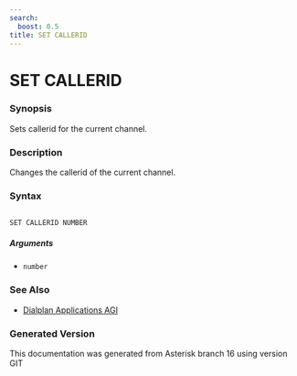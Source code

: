```yaml
---
search:
  boost: 0.5
title: SET CALLERID
---
```


# SET CALLERID

### Synopsis

Sets callerid for the current channel.

### Description

Changes the callerid of the current channel.<br>


### Syntax


```

SET CALLERID NUMBER 
```
##### Arguments


* `number`

### See Also

* [Dialplan Applications AGI](/Asterisk_16_Documentation/API_Documentation/Dialplan_Applications/AGI)


### Generated Version

This documentation was generated from Asterisk branch 16 using version GIT 
